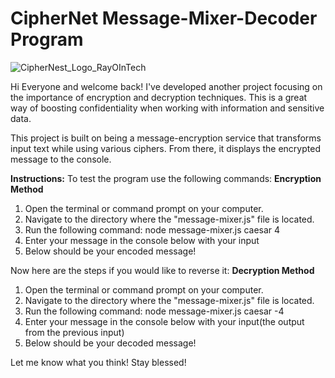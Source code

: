 
# CipherNet Message-Mixer-Decoder Program
![CipherNest_Logo_RayOInTech](https://github.com/user-attachments/assets/45092565-6947-4ec5-9996-17bf69cd929c)


Hi Everyone and welcome back!
I've developed another project focusing on the importance of encryption and decryption techniques. This is a great way of boosting confidentiality when working with information and sensitive data.

This project is built on being a message-encryption service that transforms input text while using various ciphers. From there, it displays the encrypted message to the console.

**Instructions:**
To test the program use the following commands:
**Encryption Method**

1. Open the terminal or command prompt on your computer.
2. Navigate to the directory where the "message-mixer.js" file is located.
3. Run the following command: node message-mixer.js caesar 4
4. Enter your message in the console below with your input
5. Below should be your encoded message!

Now here are the steps if you would like to reverse it:
**Decryption Method**

1. Open the terminal or command prompt on your computer.
2. Navigate to the directory where the "message-mixer.js" file is located.
3. Run the following command: node message-mixer.js caesar -4
4. Enter your message in the console below with your input(the output from the previous input)
5. Below should be your decoded message!

Let me know what you think!
Stay blessed!

